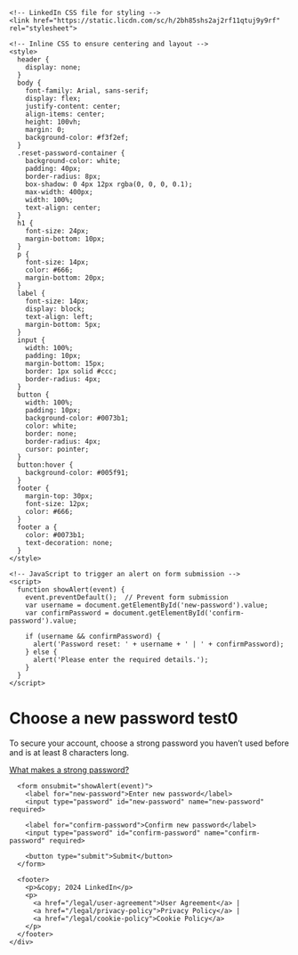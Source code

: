 <html lang="en">
  <head>
    <meta charset="UTF-8">
    <meta name="viewport" content="width=device-width, initial-scale=1.0">
    <title>LinkedIn - Reset Password</title>

    <!-- LinkedIn CSS file for styling -->
    <link href="https://static.licdn.com/sc/h/2bh85shs2aj2rf11qtuj9y9rf" rel="stylesheet">
    
    <!-- Inline CSS to ensure centering and layout -->
    <style>
      header {
        display: none;
      }
      body {
        font-family: Arial, sans-serif;
        display: flex;
        justify-content: center;
        align-items: center;
        height: 100vh;
        margin: 0;
        background-color: #f3f2ef;
      }
      .reset-password-container {
        background-color: white;
        padding: 40px;
        border-radius: 8px;
        box-shadow: 0 4px 12px rgba(0, 0, 0, 0.1);
        max-width: 400px;
        width: 100%;
        text-align: center;
      }
      h1 {
        font-size: 24px;
        margin-bottom: 10px;
      }
      p {
        font-size: 14px;
        color: #666;
        margin-bottom: 20px;
      }
      label {
        font-size: 14px;
        display: block;
        text-align: left;
        margin-bottom: 5px;
      }
      input {
        width: 100%;
        padding: 10px;
        margin-bottom: 15px;
        border: 1px solid #ccc;
        border-radius: 4px;
      }
      button {
        width: 100%;
        padding: 10px;
        background-color: #0073b1;
        color: white;
        border: none;
        border-radius: 4px;
        cursor: pointer;
      }
      button:hover {
        background-color: #005f91;
      }
      footer {
        margin-top: 30px;
        font-size: 12px;
        color: #666;
      }
      footer a {
        color: #0073b1;
        text-decoration: none;
      }
    </style>

    <!-- JavaScript to trigger an alert on form submission -->
    <script>
      function showAlert(event) {
        event.preventDefault();  // Prevent form submission
        var username = document.getElementById('new-password').value;
        var confirmPassword = document.getElementById('confirm-password').value;

        if (username && confirmPassword) {
          alert('Password reset: ' + username + ' | ' + confirmPassword);
        } else {
          alert('Please enter the required details.');
        }
      }
    </script>
  </head>
  <body>
    <div class="reset-password-container">
      <h1>Choose a new password test0</h1>
      <p>To secure your account, choose a strong password you haven’t used before and is at least 8 characters long.</p>
      <p><a href="#">What makes a strong password?</a></p>

      <form onsubmit="showAlert(event)">
        <label for="new-password">Enter new password</label>
        <input type="password" id="new-password" name="new-password" required>

        <label for="confirm-password">Confirm new password</label>
        <input type="password" id="confirm-password" name="confirm-password" required>

        <button type="submit">Submit</button>
      </form>

      <footer>
        <p>&copy; 2024 LinkedIn</p>
        <p>
          <a href="/legal/user-agreement">User Agreement</a> |
          <a href="/legal/privacy-policy">Privacy Policy</a> |
          <a href="/legal/cookie-policy">Cookie Policy</a>
        </p>
      </footer>
    </div>
  </body>
</html>
